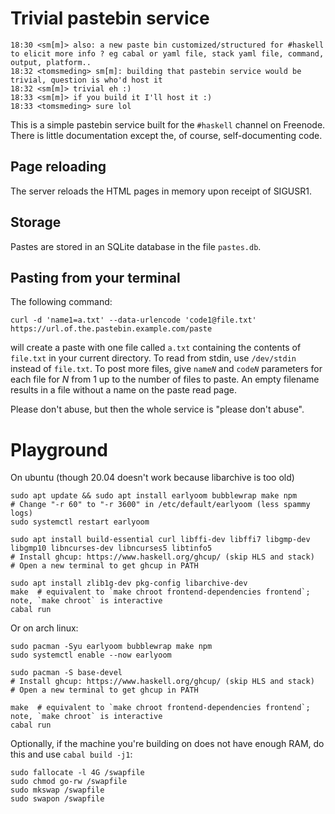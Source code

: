 # Trivial pastebin service

    18:30 <sm[m]> also: a new paste bin customized/structured for #haskell to elicit more info ? eg cabal or yaml file, stack yaml file, command, output, platform..
    18:32 <tomsmeding> sm[m]: building that pastebin service would be trivial, question is who'd host it
    18:32 <sm[m]> trivial eh :)
    18:33 <sm[m]> if you build it I'll host it :)
    18:33 <tomsmeding> sure lol

This is a simple pastebin service built for the `#haskell` channel on Freenode.
There is little documentation except the, of course, self-documenting code.


## Page reloading

The server reloads the HTML pages in memory upon receipt of SIGUSR1.

## Storage

Pastes are stored in an SQLite database in the file `pastes.db`.

## Pasting from your terminal

The following command:

    curl -d 'name1=a.txt' --data-urlencode 'code1@file.txt' https://url.of.the.pastebin.example.com/paste

will create a paste with one file called `a.txt` containing the contents of
`file.txt` in your current directory. To read from stdin, use `/dev/stdin`
instead of `file.txt`. To post more files, give <code>name<i>N</i></code> and
<code>code<i>N</i></code> parameters for each file for _N_ from 1 up to the
number of files to paste. An empty filename results in a file without a name on
the paste read page.

Please don't abuse, but then the whole service is "please don't abuse".


# Playground

On ubuntu (though 20.04 doesn't work because libarchive is too old)

    sudo apt update && sudo apt install earlyoom bubblewrap make npm
    # Change "-r 60" to "-r 3600" in /etc/default/earlyoom (less spammy logs)
    sudo systemctl restart earlyoom

    sudo apt install build-essential curl libffi-dev libffi7 libgmp-dev libgmp10 libncurses-dev libncurses5 libtinfo5
    # Install ghcup: https://www.haskell.org/ghcup/ (skip HLS and stack)
    # Open a new terminal to get ghcup in PATH

    sudo apt install zlib1g-dev pkg-config libarchive-dev
    make  # equivalent to `make chroot frontend-dependencies frontend`; note, `make chroot` is interactive
    cabal run

Or on arch linux:

    sudo pacman -Syu earlyoom bubblewrap make npm
    sudo systemctl enable --now earlyoom

    sudo pacman -S base-devel
    # Install ghcup: https://www.haskell.org/ghcup/ (skip HLS and stack)
    # Open a new terminal to get ghcup in PATH

    make  # equivalent to `make chroot frontend-dependencies frontend`; note, `make chroot` is interactive
    cabal run

Optionally, if the machine you're building on does not have enough RAM, do this and use `cabal build -j1`:

    sudo fallocate -l 4G /swapfile
    sudo chmod go-rw /swapfile
    sudo mkswap /swapfile
    sudo swapon /swapfile

